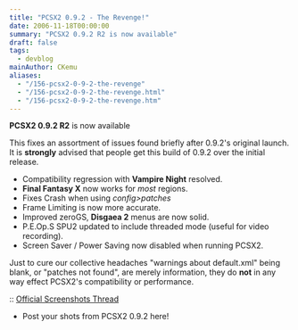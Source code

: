 ```yaml
---
title: "PCSX2 0.9.2 - The Revenge!"
date: 2006-11-18T00:00:00
summary: "PCSX2 0.9.2 R2 is now available"
draft: false
tags:
  - devblog
mainAuthor: CKemu
aliases:
  - "/156-pcsx2-0-9-2-the-revenge"
  - "/156-pcsx2-0-9-2-the-revenge.html"
  - "/156-pcsx2-0-9-2-the-revenge.htm"
---
```



**PCSX2 0.9.2 R2** is now available

This fixes an assortment of issues found briefly after 0.9.2's original
launch. It is **strongly** advised that people get this build of 0.9.2
over the initial release.

-   Compatibility regression with **Vampire Night** resolved.
-   **Final Fantasy X** now works for *most* regions.
-   Fixes Crash when using *config>patches*
-   Frame Limiting is now more accurate.
-   Improved zeroGS, **Disgaea 2** menus are now solid.
-   P.E.Op.S SPU2 updated to include threaded mode (useful for video
    recording).
-   Screen Saver / Power Saving now disabled when running PCSX2.


Just to cure our collective headaches "warnings about default.xml"
being blank, or "patches not found", are merely information, they do
**not** in any way effect PCSX2's compatibility or performance.

:: [Official Screenshots
Thread](http://forums.ngemu.com/pcsx2-official-forum/80878-post-your-pcsx2-0-9-2-screenshots-here.html)
- Post your shots from PCSX2 0.9.2 here!
